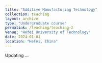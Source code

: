 ```yaml
---
title: "Additive Manufacturing Technology"
collection: teaching
layout: archive
type: "Undergraduate course"
permalink: /teaching/teaching-2
venue: "Hefei University of Technology"
date: 2024-01-01
location: "Hefei, China"
---
```

Updating ...

